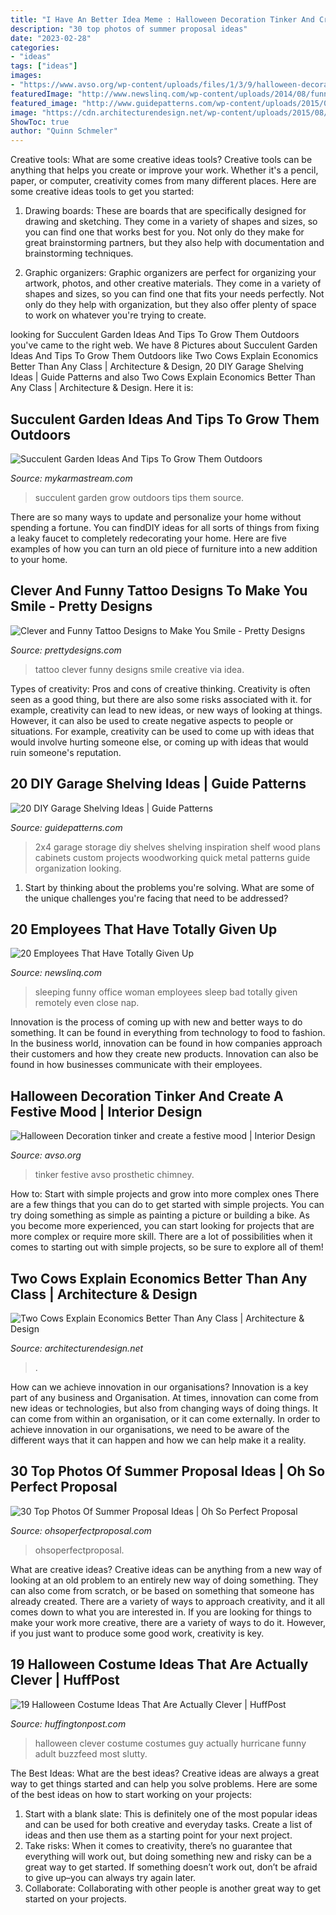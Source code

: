 ```yaml
---
title: "I Have An Better Idea Meme : Halloween Decoration Tinker And Create A Festive Mood"
description: "30 top photos of summer proposal ideas"
date: "2023-02-28"
categories:
- "ideas"
tags: ["ideas"]
images:
- "https://www.avso.org/wp-content/uploads/files/1/3/9/halloween-decoration-tinker-and-create-a-festive-mood-27-139.jpg"
featuredImage: "http://www.newslinq.com/wp-content/uploads/2014/08/funny-woman-sleeping-office.jpg"
featured_image: "http://www.guidepatterns.com/wp-content/uploads/2015/07/DIY-Garage-Shelves-2x4.jpg"
image: "https://cdn.architecturendesign.net/wp-content/uploads/2015/08/AD-Corperation-Economies-Explained-Cows-Ecownomics-02.jpg"
ShowToc: true
author: "Quinn Schmeler"
---
```



Creative tools: What are some creative ideas tools?
Creative tools can be anything that helps you create or improve your work. Whether it's a pencil, paper, or computer, creativity comes from many different places. Here are some creative ideas tools to get you started:
1. Drawing boards: These are boards that are specifically designed for drawing and sketching. They come in a variety of shapes and sizes, so you can find one that works best for you. Not only do they make for great brainstorming partners, but they also help with documentation and brainstorming techniques.

2. Graphic organizers: Graphic organizers are perfect for organizing your artwork, photos, and other creative materials. They come in a variety of shapes and sizes, so you can find one that fits your needs perfectly. Not only do they help with organization, but they also offer plenty of space to work on whatever you're trying to create.

	

		
looking for Succulent Garden Ideas And Tips To Grow Them Outdoors you've came to the right web. We have 8 Pictures about Succulent Garden Ideas And Tips To Grow Them Outdoors like Two Cows Explain Economics Better Than Any Class | Architecture &amp; Design, 20 DIY Garage Shelving Ideas | Guide Patterns and also Two Cows Explain Economics Better Than Any Class | Architecture &amp; Design. Here it is:
		
    
## Succulent Garden Ideas And Tips To Grow Them Outdoors

<img loading=lazy src="https://mykarmastream.com/wp-content/uploads/2017/07/succulent-garden-3-535x956.jpg" onerror="this.onerror=null;this.src='https://tse2.mm.bing.net/th?id=OIP.Zh5vFFQgdAFRXIuiuNCINAHaNO&amp;pid=15.1';" alt="Succulent Garden Ideas And Tips To Grow Them Outdoors">

_Source: mykarmastream.com_

>succulent garden grow outdoors tips them source. 

	

There are so many ways to update and personalize your home without spending a fortune. You can findDIY ideas for all sorts of things from fixing a leaky faucet to completely redecorating your home. Here are five examples of how you can turn an old piece of furniture into a new addition to your home.

    
## Clever And Funny Tattoo Designs To Make You Smile - Pretty Designs

<img loading=lazy src="https://www.prettydesigns.com/wp-content/uploads/2014/11/Clever-Tattoo.jpg" onerror="this.onerror=null;this.src='https://tse2.mm.bing.net/th?id=OIP.eHpti3PsKjzW4DhpdYuITAHaJ3&amp;pid=15.1';" alt="Clever and Funny Tattoo Designs to Make You Smile - Pretty Designs">

_Source: prettydesigns.com_

>tattoo clever funny designs smile creative via idea. 

	

Types of creativity: Pros and cons of creative thinking.
Creativity is often seen as a good thing, but there are also some risks associated with it. for example, creativity can lead to new ideas, or new ways of looking at things. However, it can also be used to create negative aspects to people or situations. For example, creativity can be used to come up with ideas that would involve hurting someone else, or coming up with ideas that would ruin someone's reputation.

    
## 20 DIY Garage Shelving Ideas | Guide Patterns

<img loading=lazy src="http://www.guidepatterns.com/wp-content/uploads/2015/07/DIY-Garage-Shelves-2x4.jpg" onerror="this.onerror=null;this.src='https://tse4.mm.bing.net/th?id=OIP.Snr8onD0Fbo5AMQTXQFJEgHaJ4&amp;pid=15.1';" alt="20 DIY Garage Shelving Ideas | Guide Patterns">

_Source: guidepatterns.com_

>2x4 garage storage diy shelves shelving inspiration shelf wood plans cabinets custom projects woodworking quick metal patterns guide organization looking. 

	

1. Start by thinking about the problems you're solving. What are some of the unique challenges you're facing that need to be addressed? 

    
## 20 Employees That Have Totally Given Up

<img loading=lazy src="http://www.newslinq.com/wp-content/uploads/2014/08/funny-woman-sleeping-office.jpg" onerror="this.onerror=null;this.src='https://tse4.mm.bing.net/th?id=OIP.T4RMYYrAjnUXTdQL1sPX7AHaFj&amp;pid=15.1';" alt="20 Employees That Have Totally Given Up">

_Source: newslinq.com_

>sleeping funny office woman employees sleep bad totally given remotely even close nap. 

	

Innovation is the process of coming up with new and better ways to do something. It can be found in everything from technology to food to fashion. In the business world, innovation can be found in how companies approach their customers and how they create new products. Innovation can also be found in how businesses communicate with their employees.

    
## Halloween Decoration Tinker And Create A Festive Mood | Interior Design

<img loading=lazy src="https://www.avso.org/wp-content/uploads/files/1/3/9/halloween-decoration-tinker-and-create-a-festive-mood-27-139.jpg" onerror="this.onerror=null;this.src='https://tse2.mm.bing.net/th?id=OIP.m-2qPDps9OjM6z68XEcI2gHaKZ&amp;pid=15.1';" alt="Halloween Decoration tinker and create a festive mood | Interior Design">

_Source: avso.org_

>tinker festive avso prosthetic chimney. 

	

How to: Start with simple projects and grow into more complex ones
There are a few things that you can do to get started with simple projects. You can try doing something as simple as painting a picture or building a bike. As you become more experienced, you can start looking for projects that are more complex or require more skill. There are a lot of possibilities when it comes to starting out with simple projects, so be sure to explore all of them!

    
## Two Cows Explain Economics Better Than Any Class | Architecture &amp; Design

<img loading=lazy src="https://cdn.architecturendesign.net/wp-content/uploads/2015/08/AD-Corperation-Economies-Explained-Cows-Ecownomics-02.jpg" onerror="this.onerror=null;this.src='https://tse3.mm.bing.net/th?id=OIP.hmlV2rg3pBHJoSeFL-bOmwHaHa&amp;pid=15.1';" alt="Two Cows Explain Economics Better Than Any Class | Architecture &amp; Design">

_Source: architecturendesign.net_

>. 

	

How can we achieve innovation in our organisations?
Innovation is a key part of any business and Organisation. At times, innovation can come from new ideas or technologies, but also from changing ways of doing things. It can come from within an organisation, or it can come externally. In order to achieve innovation in our organisations, we need to be aware of the different ways that it can happen and how we can help make it a reality.

    
## 30 Top Photos Of Summer Proposal Ideas | Oh So Perfect Proposal

<img loading=lazy src="https://ohsoperfectproposal.com/wp-content/uploads/2017/06/summer-proposal-ideas-beach-proposal-with-friends-@gabriellakchrislie-3-683x1024.jpg" onerror="this.onerror=null;this.src='https://tse4.mm.bing.net/th?id=OIP.otEFe0id-CLR-MOgwsYjuwHaLG&amp;pid=15.1';" alt="30 Top Photos Of Summer Proposal Ideas | Oh So Perfect Proposal">

_Source: ohsoperfectproposal.com_

>ohsoperfectproposal. 

	

What are creative ideas?
Creative ideas can be anything from a new way of looking at an old problem to an entirely new way of doing something. They can also come from scratch, or be based on something that someone has already created. There are a variety of ways to approach creativity, and it all comes down to what you are interested in. If you are looking for things to make your work more creative, there are a variety of ways to do it. However, if you just want to produce some good work, creativity is key.

    
## 19 Halloween Costume Ideas That Are Actually Clever | HuffPost

<img loading=lazy src="http://i.huffpost.com/gadgets/slideshows/320766/slide_320766_3000789_free.jpg" onerror="this.onerror=null;this.src='https://tse4.mm.bing.net/th?id=OIP.a_lkDcDP5VpnhF2XwRjLMAHaLJ&amp;pid=15.1';" alt="19 Halloween Costume Ideas That Are Actually Clever | HuffPost">

_Source: huffingtonpost.com_

>halloween clever costume costumes guy actually hurricane funny adult buzzfeed most slutty. 

	

The Best Ideas: What are the best ideas?
Creative ideas are always a great way to get things started and can help you solve problems. Here are some of the best ideas on how to start working on your projects: 
1. Start with a blank slate: This is definitely one of the most popular ideas and can be used for both creative and everyday tasks. Create a list of ideas and then use them as a starting point for your next project. 
2. Take risks: When it comes to creativity, there’s no guarantee that everything will work out, but doing something new and risky can be a great way to get started. If something doesn’t work out, don’t be afraid to give up–you can always try again later. 
3. Collaborate: Collaborating with other people is another great way to get started on your projects.

